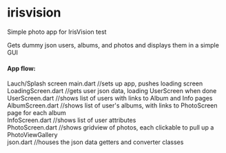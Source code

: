 # irisvision

Simple photo app for IrisVision test <br>

Gets dummy json users, albums, and photos and displays them in a simple GUI


#### App flow: <br>
Lauch/Splash screen
main.dart             //sets up app, pushes loading screen <br>
LoadingScreen.dart    //gets user json data, loading UserScreen when done <br>
UserScreen.dart       //shows list of users with links to Album and Info pages <br>
AlbumScreen.dart      //shows list of user's albums, with links to PhotoScreen page for each album <br>
InfoScreen.dart       //shows list of user attributes <br>
PhotoScreen.dart      //shows gridview of photos, each clickable to pull up a PhotoViewGallery <br>
json.dart             //houses the json data getters and converter classes <br>
